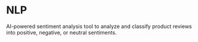 # NLP
AI-powered sentiment analysis tool to analyze and classify product reviews into positive, negative, or neutral sentiments. 
